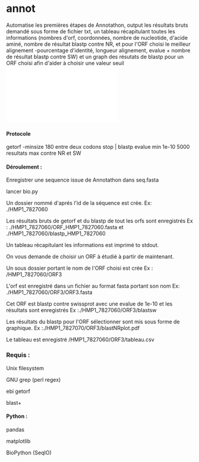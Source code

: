 # annot
Automatise les premières étapes de Annotathon, output les résultats bruts demandé sous forme de fichier txt, un tableau récapitulant toutes les informations (nombres d'orf, coordonnées, nombre de nucleotide, d'acide aminé, nombre de résultat blastp contre NR, et pour l'ORF choisi le meilleur alignement -pourcentage d'identité, longueur alignement, evalue + nombre de résultat blastp contre SW)
et un graph des résutats de blastp pour un ORF choisi afin d'aider à choisir une valeur seuil ![Plot](/HMP1_7827070/ORF3/blastNRplot.pdf)

#### Protocole 
getorf -minsize 180 entre deux codons stop | blastp evalue min 1e-10 5000 resultats max contre NR et SW 

#### Déroulement : 

Enregistrer une sequence issue de Annotathon dans seq.fasta 

lancer bio.py 

Un dossier nommé d'aprés l'id de la séquence est crée. Ex: ./HMP1_7827060

Les résultats bruts de getorf et du blastp de tout les orfs sont enregistrés Ex : ./HMP1_7827060/ORF_HMP1_7827060.fasta et ./HMP1_7827060/blastp_HMP1_7827060

Un tableau récapitulant les informations est imprimé to stdout. 

On vous demande de choisir un ORF à étudié à partir de maintenant.

Un sous dossier portant le nom de l'ORF choisi est crée Ex : /HMP1_7827060/ORF3

L'orf est enregistré dans un fichier au format fasta portant son nom Ex: ./HMP1_7827060/ORF3/ORF3.fasta

Cet ORF est blastp contre swissprot avec une evalue de 1e-10 et les résultats sont enregistrés Ex :./HMP1_7827060/ORF3/blastsw

Les résultats du blastp pour l'ORF sélectionner sont mis sous forme de graphique. Ex :./HMP1_7827070/ORF3/blastNRplot.pdf


Le tableau est enregistré /HMP1_7827060/ORF3/tableau.csv



### Requis : 

Unix filesystem

GNU grep (perl regex)   

ebi getorf 

blast+


#### Python : 

pandas

matplotlib

BioPython (SeqIO)
